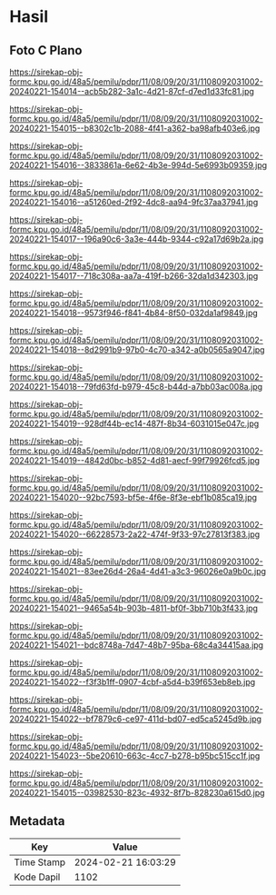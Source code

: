 # Hasil

## Foto C Plano

https://sirekap-obj-formc.kpu.go.id/48a5/pemilu/pdpr/11/08/09/20/31/1108092031002-20240221-154014--acb5b282-3a1c-4d21-87cf-d7ed1d33fc81.jpg

https://sirekap-obj-formc.kpu.go.id/48a5/pemilu/pdpr/11/08/09/20/31/1108092031002-20240221-154015--b8302c1b-2088-4f41-a362-ba98afb403e6.jpg

https://sirekap-obj-formc.kpu.go.id/48a5/pemilu/pdpr/11/08/09/20/31/1108092031002-20240221-154016--3833861a-6e62-4b3e-994d-5e6993b09359.jpg

https://sirekap-obj-formc.kpu.go.id/48a5/pemilu/pdpr/11/08/09/20/31/1108092031002-20240221-154016--a51260ed-2f92-4dc8-aa94-9fc37aa37941.jpg

https://sirekap-obj-formc.kpu.go.id/48a5/pemilu/pdpr/11/08/09/20/31/1108092031002-20240221-154017--196a90c6-3a3e-444b-9344-c92a17d69b2a.jpg

https://sirekap-obj-formc.kpu.go.id/48a5/pemilu/pdpr/11/08/09/20/31/1108092031002-20240221-154017--718c308a-aa7a-419f-b266-32da1d342303.jpg

https://sirekap-obj-formc.kpu.go.id/48a5/pemilu/pdpr/11/08/09/20/31/1108092031002-20240221-154018--9573f946-f841-4b84-8f50-032da1af9849.jpg

https://sirekap-obj-formc.kpu.go.id/48a5/pemilu/pdpr/11/08/09/20/31/1108092031002-20240221-154018--8d2991b9-97b0-4c70-a342-a0b0565a9047.jpg

https://sirekap-obj-formc.kpu.go.id/48a5/pemilu/pdpr/11/08/09/20/31/1108092031002-20240221-154018--79fd63fd-b979-45c8-b44d-a7bb03ac008a.jpg

https://sirekap-obj-formc.kpu.go.id/48a5/pemilu/pdpr/11/08/09/20/31/1108092031002-20240221-154019--928df44b-ec14-487f-8b34-6031015e047c.jpg

https://sirekap-obj-formc.kpu.go.id/48a5/pemilu/pdpr/11/08/09/20/31/1108092031002-20240221-154019--4842d0bc-b852-4d81-aecf-99f79926fcd5.jpg

https://sirekap-obj-formc.kpu.go.id/48a5/pemilu/pdpr/11/08/09/20/31/1108092031002-20240221-154020--92bc7593-bf5e-4f6e-8f3e-ebf1b085ca19.jpg

https://sirekap-obj-formc.kpu.go.id/48a5/pemilu/pdpr/11/08/09/20/31/1108092031002-20240221-154020--66228573-2a22-474f-9f33-97c27813f383.jpg

https://sirekap-obj-formc.kpu.go.id/48a5/pemilu/pdpr/11/08/09/20/31/1108092031002-20240221-154021--83ee26d4-26a4-4d41-a3c3-96026e0a9b0c.jpg

https://sirekap-obj-formc.kpu.go.id/48a5/pemilu/pdpr/11/08/09/20/31/1108092031002-20240221-154021--9465a54b-903b-4811-bf0f-3bb710b3f433.jpg

https://sirekap-obj-formc.kpu.go.id/48a5/pemilu/pdpr/11/08/09/20/31/1108092031002-20240221-154021--bdc8748a-7d47-48b7-95ba-68c4a34415aa.jpg

https://sirekap-obj-formc.kpu.go.id/48a5/pemilu/pdpr/11/08/09/20/31/1108092031002-20240221-154022--f3f3b1ff-0907-4cbf-a5d4-b39f653eb8eb.jpg

https://sirekap-obj-formc.kpu.go.id/48a5/pemilu/pdpr/11/08/09/20/31/1108092031002-20240221-154022--bf7879c6-ce97-411d-bd07-ed5ca5245d9b.jpg

https://sirekap-obj-formc.kpu.go.id/48a5/pemilu/pdpr/11/08/09/20/31/1108092031002-20240221-154023--5be20610-663c-4cc7-b278-b95bc515cc1f.jpg

https://sirekap-obj-formc.kpu.go.id/48a5/pemilu/pdpr/11/08/09/20/31/1108092031002-20240221-154015--03982530-823c-4932-8f7b-828230a615d0.jpg


## Metadata

| Key        | Value               |
| ---------- | ------------------- |
| Time Stamp | 2024-02-21 16:03:29 |
| Kode Dapil | 1102                |



